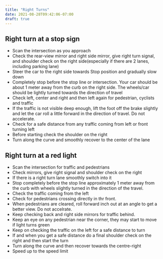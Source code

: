 ```yaml
---
title: "Right Turns"
date: 2021-08-28T09:42:06-07:00
draft: true
---
```


## Right turn at a stop sign
- Scan the intersection as you approach
- Check the rear-view mirror and right side mirror, give right turn signal, and shoulder check on the right side(especially if there are 2 lanes, including parking lane)
- Steer the car to the right side towards Stop position and gradually slow down
- Completely stop before the stop line or intersection. Your car should be about 1 meter away from the curb on the right side. The wheels/car should be lightly turned towards the direction of travel
- Check left, center and right and then left again for pedestrian, cyclists and traffic
- If the traffic is not visible deep enough, lift the foot off the brake slightly and let the car roll a little forward in the direction of travel. Do not accelerate.
- Check for a safe distance from any traffic coming from left or front turning left
- Before starting check the shoulder on the right
- Turn along the curve and smoothly recover to the center of the lane

## Right turn at a red light
- Scan the intersection for traffic and pedestrians
- Check mirrors, give right signal and shoulder check on the right
- If there is a right turn lane smoothly switch into it
- Stop completely before the stop line approximately 1 meter away from the curb with wheels slightly turned in the direction of the travel.
- Check the traffic coming from the left
- Check for pedestrians crossing directly in thr front.
- When pedestrians are cleared, roll forward inch out at an angle to get a better view. Do not accelrate.
- Keep checking back and right side mirrors for traffic behind.
- Keep an eye on any pedestrian near the corner, they may start to move if light turns green
- Keep on checking the traffic on the left for a safe distance to turn 
- If and when you get a safe distance do a final shoulder check on the right and then start the turn
- Turn along the curve and then recover towards the centre-right
- Speed up to the speed limit